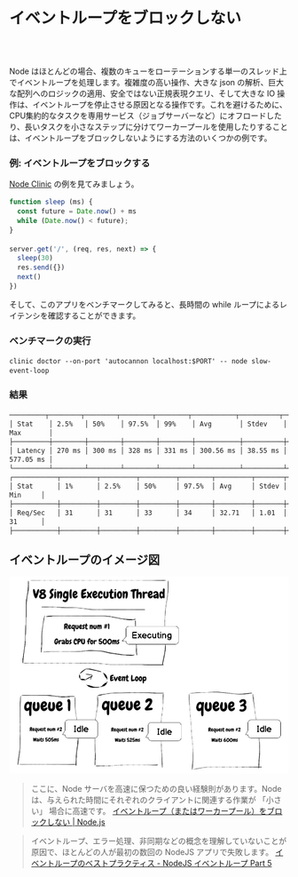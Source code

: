 # イベントループをブロックしない

<br/><br/>

Node はほとんどの場合、複数のキューをローテーションする単一のスレッド上でイベントループを処理します。複雑度の高い操作、大きな json の解析、巨大な配列へのロジックの適用、安全ではない正規表現クエリ、そして大きな IO 操作は、イベントループを停止させる原因となる操作です。これを避けるために、CPU集約的なタスクを専用サービス（ジョブサーバーなど）にオフロードしたり、長いタスクを小さなステップに分けてワーカープールを使用したりすることは、イベントループをブロックしないようにする方法のいくつかの例です。

### 例: イベントループをブロックする
[Node Clinic](https://clinicjs.org/documentation/doctor/05-fixing-event-loop-problem) の例を見てみましょう。
```javascript
function sleep (ms) {
  const future = Date.now() + ms
  while (Date.now() < future);
}

server.get('/', (req, res, next) => {
  sleep(30)
  res.send({})
  next()
})
```

そして、このアプリをベンチマークしてみると、長時間の while ループによるレイテンシを確認することができます。

### ベンチマークの実行 
`clinic doctor --on-port 'autocannon localhost:$PORT' -- node slow-event-loop`

### 結果

```
─────────┬────────┬────────┬────────┬────────┬───────────┬──────────┬───────────┐
│ Stat    │ 2.5%   │ 50%    │ 97.5%  │ 99%    │ Avg       │ Stdev    │ Max       │
├─────────┼────────┼────────┼────────┼────────┼───────────┼──────────┼───────────┤
│ Latency │ 270 ms │ 300 ms │ 328 ms │ 331 ms │ 300.56 ms │ 38.55 ms │ 577.05 ms │
└─────────┴────────┴────────┴────────┴────────┴───────────┴──────────┴───────────┘
┌───────────┬─────────┬─────────┬─────────┬────────┬─────────┬───────┬─────────┐
│ Stat      │ 1%      │ 2.5%    │ 50%     │ 97.5%  │ Avg     │ Stdev │ Min     │
├───────────┼─────────┼─────────┼─────────┼────────┼─────────┼───────┼─────────┤
│ Req/Sec   │ 31      │ 31      │ 33      │ 34     │ 32.71   │ 1.01  │ 31      │
├───────────┼─────────┼─────────┼─────────┼────────┼─────────┼───────┼─────────┤
```

## イベントループのイメージ図
![イベントループ](/assets/images/event-loop.png "イベントループ")

>ここに、Node サーバを高速に保つための良い経験則があります。Node は、与えられた時間にそれぞれのクライアントに関連する作業が 「小さい」 場合に高速です。
>[イベントループ（またはワーカープール）をブロックしない | Node.js](https://nodejs.org/en/docs/guides/dont-block-the-event-loop/)

> イベントループ、エラー処理、非同期などの概念を理解していないことが原因で、ほとんどの人が最初の数回の NodeJS アプリで失敗します。
[イベントループのベストプラクティス - NodeJS イベントループ Part 5](https://jsblog.insiderattack.net/event-loop-best-practices-nodejs-event-loop-part-5-e29b2b50bfe2)
